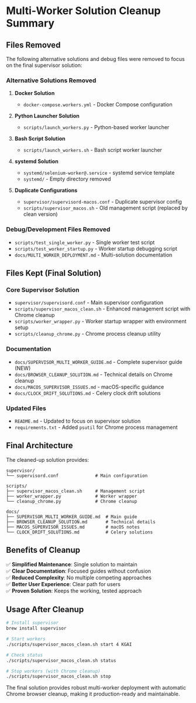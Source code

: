 # Multi-Worker Solution Cleanup Summary

## Files Removed

The following alternative solutions and debug files were removed to focus on the final supervisor solution:

### Alternative Solutions Removed

1. **Docker Solution**
   - `docker-compose.workers.yml` - Docker Compose configuration

2. **Python Launcher Solution**  
   - `scripts/launch_workers.py` - Python-based worker launcher

3. **Bash Script Solution**
   - `scripts/launch_workers.sh` - Bash script worker launcher

4. **systemd Solution**
   - `systemd/selenium-worker@.service` - systemd service template
   - `systemd/` - Empty directory removed

5. **Duplicate Configurations**
   - `supervisor/supervisord-macos.conf` - Duplicate supervisor config
   - `scripts/supervisor_macos.sh` - Old management script (replaced by clean version)

### Debug/Development Files Removed

- `scripts/test_single_worker.py` - Single worker test script
- `scripts/test_worker_startup.py` - Worker startup debugging script
- `docs/MULTI_WORKER_DEPLOYMENT.md` - Multi-solution documentation

## Files Kept (Final Solution)

### Core Supervisor Solution

- `supervisor/supervisord.conf` - Main supervisor configuration
- `scripts/supervisor_macos_clean.sh` - Enhanced management script with Chrome cleanup
- `scripts/worker_wrapper.py` - Worker startup wrapper with environment setup
- `scripts/cleanup_chrome.py` - Chrome process cleanup utility

### Documentation

- `docs/SUPERVISOR_MULTI_WORKER_GUIDE.md` - Complete supervisor guide (NEW)
- `docs/BROWSER_CLEANUP_SOLUTION.md` - Technical details on Chrome cleanup
- `docs/MACOS_SUPERVISOR_ISSUES.md` - macOS-specific guidance
- `docs/CLOCK_DRIFT_SOLUTIONS.md` - Celery clock drift solutions

### Updated Files

- `README.md` - Updated to focus on supervisor solution
- `requirements.txt` - Added `psutil` for Chrome process management

## Final Architecture

The cleaned-up solution provides:

```
supervisor/
└── supervisord.conf              # Main configuration

scripts/
├── supervisor_macos_clean.sh     # Management script
├── worker_wrapper.py             # Worker wrapper
└── cleanup_chrome.py             # Chrome cleanup

docs/
├── SUPERVISOR_MULTI_WORKER_GUIDE.md  # Main guide
├── BROWSER_CLEANUP_SOLUTION.md       # Technical details
├── MACOS_SUPERVISOR_ISSUES.md        # macOS notes
└── CLOCK_DRIFT_SOLUTIONS.md          # Celery solutions
```

## Benefits of Cleanup

✅ **Simplified Maintenance**: Single solution to maintain  
✅ **Clear Documentation**: Focused guides without confusion  
✅ **Reduced Complexity**: No multiple competing approaches  
✅ **Better User Experience**: Clear path for users  
✅ **Proven Solution**: Keeps the working, tested approach  

## Usage After Cleanup

```bash
# Install supervisor
brew install supervisor

# Start workers
./scripts/supervisor_macos_clean.sh start 4 KGAI

# Check status
./scripts/supervisor_macos_clean.sh status

# Stop workers (with Chrome cleanup)
./scripts/supervisor_macos_clean.sh stop
```

The final solution provides robust multi-worker deployment with automatic Chrome browser cleanup, making it production-ready and maintainable.

